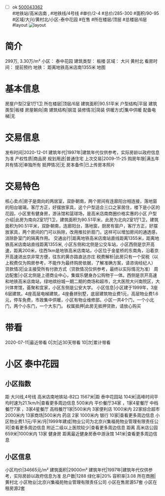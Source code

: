 - [ ] ok [500043362](https://bj.5i5j.com/ershoufang/500043362.html)  
 #地铁站/高米店南 ,  #地铁线/4号线
#单价/2-4 #总价/285-300 #面积/90-95   #区域/大兴/黄村北/小区-泰中花园 #在售 #所在楼层/顶层 #总楼层/6层 #layout 
![layout](http://image2.5i5j.com//group2/M00/31/00/CgqJNFzgGfSAWQv8AALrwTlmNVw773.jpg_P5.jpg) 
# 简介 
 299万,  3.30万/m² 
小区： 泰中花园
建筑类型： 板楼
区域： 大兴 黄村北
看房时间： 提前预约
地铁： 距离地铁高米店南1355米 地图
# 基本信息 
 房屋户型|2室1厅1卫
所在楼层|顶层/6层
建筑面积|90.51平米
户型结构|平层
建筑类型|板楼
房屋朝向|南
建筑结构|钢混
装修情况|简装
供暖方式|集中供暖
配备电梯|无
# 交易信息 
 发布时间|2020-12-01
建筑年代|1997年|建筑年代仅供参考，实际房龄以政府信息为准
产权性质|商品房
规划用途|普通住宅
上次交易|2009-11-25
购房年限|满五年
共有情况|单独所有
抵押情况|无
房本备件|已上传房本照片
# 交易特色 
 核心卖点|房子是南向的两居室，双卧朝南，两个房间有连廊阳台相连接，落地窗的阳台玻璃，客厅方正，好摆放家具，这个户型适合三口之家居住，楼下是小区的花园，小区里有健身房，游泳馆和篮球场，是高米店南商圈价格实惠的小区
户型介绍|此房为南向2室1厅1卫，建筑面积为90.51平米，此房为北向2室1厅1卫，建筑面积为90.51平米，双卧朝南，连廊阳台，落地窗，厨房有窗户，客厅方正，好摆放家具，两个房间的门可以拆除，改用推拉折扇门，这样可以增加房间的通透感，消除卧室门的隔离作用。
交通出行|距离地铁高米店南站直线距离1355米，距离地铁高米店南站直线距离1355米, 小区东侧和北侧是公交车站，小区西侧是京开高速，距离200米，往西1km是地铁高米店南站，小区位于金星桥的东南角，沿着京开高速进出京非常方便，往东的黄亦路直达亦庄
税费解析|此房只有一个契税（以上税费仅为购房参考，不能作为最终购房依据，了解准确方案，请咨询经纪人）
贷款情况|业主接受所有付款方式（贷款情况仅供参考，最终以实际情况为准）
周边配套|小区北侧是上德商业中心，集娱乐健身办公购物于一体。西侧是京开高速和地铁高米店南站，绿地缤纷城一期二期的商场和超市，北大医院大兴南院区，大兴体育馆，荟聚和宜家，小区东侧是公安大学。
小区信息|小区建于1999年，3座6层建筑，4座高层电梯建筑，4座叠拼别墅，底层建筑物业费1元，高层物业费1.6元，停车免费，市政集中供暖，小区有物业维修部。小区一共4个门，一个小北门，两个小东门，一个大东门。
权属抵押|此房无抵押贷款，请放心购买
# 带看 
 2020-07-11|最近带看	 0|次|近30天带看	 10|次|累计带看
# 小区 泰中花园
## 小区指数 
 距 大兴线,4号线 高米店南地铁站-B2口 1567米|距 泰中花园站 104米|高峰时间平均时速为21.1km/h|查看更多周边信息
500米内 平价餐厅34家 ，1家4星餐厅
中档餐厅7家 ，3家4星餐厅
高档餐厅1家|500米内 3家便利店
1000米内 22家综合超市
2000米内 13家商场|500米内 药店 2家
1000米内 银行 10家|查看更多周边信息
小区物业费1.1元/平米/月|1999年建成|物业公司为北京兴集福苑物业管理有限责任公司|查看更多周边信息
附近二级以上医院较少|查看更多周边信息
距离 高米店公园 659米|1000米内 13家 健身房
距离最近健身房泰中游泳馆 141米|查看更多周边信息
## 小区信息 
 小区均价|34665元/m²
建筑面积|29000m²
建筑年代|1997年|建筑年代仅供参考，实际房龄以政府信息为准
总户数|1288
绿化率|20%
容积率|3.08
所在商圈|黄村北
小区物业|北京兴集福苑物业管理有限责任公司
小区在售房源57套
小区在租房源2套
